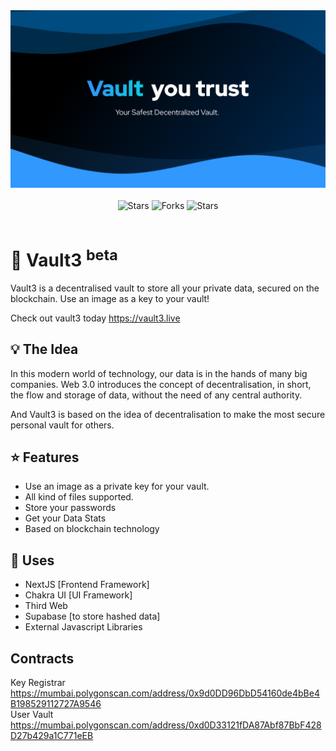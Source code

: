 <div align="center">
  <img src="./public/assets/embed.png" width="700"/>
  <br/><br/>
  <img alt="Stars" src="https://img.shields.io/badge/build-passing-brightgreen?style=for-the-badge">
  <img alt="Forks" src="https://img.shields.io/github/forks/imsaptarshi/vault3?style=for-the-badge">
  <img alt="Stars" src="https://img.shields.io/github/stars/imsaptarshi/vault3?style=for-the-badge">
</div>
<br>

# 🚀 Vault3 <sup>beta</sup>

Vault3 is a decentralised vault to store all your private data, secured on the blockchain. Use an image as a key to your vault!

Check out vault3 today https://vault3.live

## 💡 The Idea

In this modern world of technology, our data is in the hands of many big companies. Web 3.0 introduces the concept of decentralisation, in short, the flow and storage of data, without the need of any central authority.

And Vault3 is based on the idea of decentralisation to make the most secure personal vault for others.

## ⭐ Features

- Use an image as a private key for your vault.
- All kind of files supported.
- Store your passwords
- Get your Data Stats
- Based on blockchain technology

## 🌠 Uses

- NextJS [Frontend Framework]
- Chakra UI [UI Framework]
- Third Web
- Supabase [to store hashed data]
- External Javascript Libraries

## Contracts

Key Registrar https://mumbai.polygonscan.com/address/0x9d0DD96DbD54160de4bBe4B198529112727A9546 <br/>
User Vault https://mumbai.polygonscan.com/address/0xd0D33121fDA87Abf87BbF428D27b429a1C771eEB
